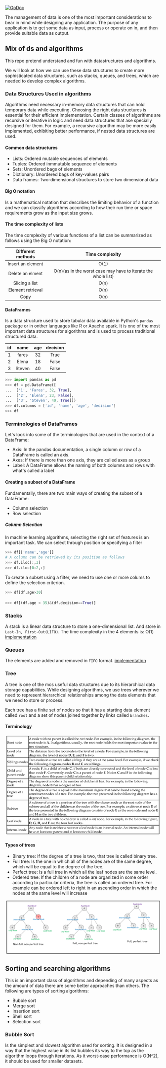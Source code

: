 [![GoDoc](https://godoc.org/github.com/emirpasic/gods?status.svg)](https://godoc.org/github.com/emirpasic/gods)

The management of data is one of the most important considerations to bear in mind while designing
any application. The purpose of any application is to get some data as input, process or operate
on in, and then provide suitable data as output.

## Mix of ds and algorithms 
This repo pretend understand and fun with datastructures and algorithms.

We will look at how we can use these data structures to create more sophisticated data structures, such as stacks, queues,
and trees, which are needed to develop complex algorithms.

### Data Structures Used in algorithms
Algorithms need necessary in-memory data structures that can hold temporary data while executing. Choosing the right data
structures is essential for their efficient implementation. Certain classes of algorithms are recursive or iterative in
logic and need data structures that ase specially designed for them.
For example, a recursive algorithm may be more easily implemented, exhibiting better performance, if nested data structures are used. 

#### Common data structures
  * Lists: Ordered mutable sequences of elements 
  * Tuples: Ordered inmmutable sequence of elements 
  * Sets: Unordered bags of elements 
  * Dictionary: Unordered bags of key-values pairs 
  * Data frames: Two-dimensional structures to store two dimensional data 

#### Big O notation
Is a mathematical notation that describes the limiting behavior of a function and we can 
classify algorithms according to how their run time or space requirements grow as the 
input size grows.

#### The time complexity of lists 
The time complexity of various functions of a list can be summarized as follows using the 
Big O notation:

| Different methods                 | Time complexity  |
| :-------------------------------: | :--------------: | 
| Insert an element                 | O(1)             | 
| Delete an elment                  | O(n)(as in the worst case may have to iterate the whole list)  | 
| Slicing a list                    | O(n)  | 
| Element retrieval                | O(n)  | 
| Copy                               | O(n)  | 

#### DataFrames
Is a data structure used to store tabular data available in Python's `pandas`
package or in onther languages like R or Apache spark. It is one of the most 
important data structures for algorithms and is used to process traditional structured data.

|id   |  name  |  age |  decision  |
|:---:|:------:|:----:|:----------:|
|1    |fares   |32    |True        |
|2    |Elena   |18    |False       |
|3    |Steven  |40    |False       | 

```python
>>> import pandas as pd
>>> df = pd.DataFrame([
...  ['1', 'Fares', 32, True],
...  ['2', 'Elena', 23, False],
...  ['3', 'Steven', 40, True]])
>>> df.columns = ['id', 'name', 'age', 'decision']
>>> df
```

### Terminologies of DataFrames
Let's look into some of the terminologies that are used in the context of a DataFrame:
 * Axis: In the pandas documentation, a single column or row of a DataFrame is called an axis.
 * Axes: If there is more than one axis, they are called axes as a group
 * Label: A DataFrame allows the naming of both columns and rows with what's called a label

#### Creating a subset of a DataFrame
Fundamentally, there are two main ways of creating the subset of a DataFrame:
 * Column selection
 * Row selection
##### Column Selection
In machine learning algorithms, selecting the right set of features is an important
task. We can select through position or specifying a filter 
```python
>>> df[['name','age']]
# A column can be retrieved by its position as follows 
>>> df.iloc[:,3]
>>> df.iloc[0:2,:]
```
To create a subset using a filter, we need to use one or more colums to define 
the selection criterion.
```python
>>> df[df.age>30]

>>> df[(df.age < 35)&(df.decision==True)]
```

### Stacks
A stack is a linear data structure to store a one-dimensional list. And store 
in `Last-In, First-Out(LIFO)`. The time complexity in the 4 elements is: O(1)
[implementation](python/stack.py)

### Queues
The elements are added and removed in `FIFO` format.
[implementation](python/queue.py)

### Tree
A tree is one of the mos useful data structures due to its hierarchical data storage
capabilities. While designing algorithms, we use trees wherever we need to represent
hierarchical relationships among the data elements that we need to store or process.

Each tree has a finite set of nodes so that it has a starting data element called 
`root` and a set of nodes joined together by links called `branches`.

#### Terminology
![tree](tree.png)

#### Types of trees
  * Binary tree: If the degree of a tree is two, that tree is called binary tree. 
  * Full tree: Is the one in which all of the nodes are of the same degree, which
  will be equal to the degree of the tree.
  * Perfect tree: Is a full tree in which all the leaf nodes are the same level.
  * Ordered tree: If the children of a node are organized in some order according
  to particular criteria, the tree is called an ordered tree. For example can be ordered
  left to right in an ascending order in which the nodes at the same level will increase

![types-tree](types-tree.png)

## Sorting and searching algorithms
This is an important class of algorithms and depending of many aspects as the amount
of data there are some better approaches than others. The following are types of
sorting algorithms:
 * Bubble sort
 * Merge sort
 * Insertion sort
 * Shell sort
 * Selection sort

### Bubble Sort 
Is the simplest and slowest algorithm used for sorting. It is designed in a way
that the highest value in its list bubbles its way to the top as the algorithm
loops through iterations. As it worst-case performance is O(N^2), it should be
used for smaller datasets.



